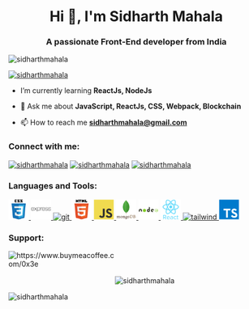 <h1 align="center">Hi 👋, I'm Sidharth Mahala</h1>
<h3 align="center">A passionate Front-End developer from India</h3>

<p align="left"> <img src="https://komarev.com/ghpvc/?username=sidharthmahala&label=Profile%20views&color=0e75b6&style=flat" alt="sidharthmahala" /> </p>

<p align="left"> <a href="https://twitter.com/sidharthmahala" target="blank"><img src="https://img.shields.io/twitter/follow/sidharthmahala?logo=twitter&style=for-the-badge" alt="sidharthmahala" /></a> </p>

- I’m currently learning **ReactJs, NodeJs**

- 💬 Ask me about **JavaScript, ReactJs, CSS, Webpack, Blockchain**

- 📫 How to reach me **sidharthmahala@gmail.com**
<h3 align="left">Connect with me:</h3>
<p align="left">
<a href="https://twitter.com/mahalasidharth" target="blank"><img align="center" src="https://raw.githubusercontent.com/rahuldkjain/github-profile-readme-generator/master/src/images/icons/Social/twitter.svg" alt="sidharthmahala" height="30" width="40" /></a>
<a href="https://linkedin.com/in/sidharthmahala" target="blank"><img align="center" src="https://raw.githubusercontent.com/rahuldkjain/github-profile-readme-generator/master/src/images/icons/Social/linked-in-alt.svg" alt="sidharthmahala" height="30" width="40" /></a>
<a href="https://fb.com/sidharthmahala" target="blank"><img align="center" src="https://raw.githubusercontent.com/rahuldkjain/github-profile-readme-generator/master/src/images/icons/Social/facebook.svg" alt="sidharthmahala" height="30" width="40" /></a>
</p>

<h3 align="left">Languages and Tools:</h3>
<p align="left"> <a href="https://www.w3schools.com/css/" target="_blank" rel="noreferrer"> <img src="https://raw.githubusercontent.com/devicons/devicon/master/icons/css3/css3-original-wordmark.svg" alt="css3" width="40" height="40"/> </a> <a href="https://expressjs.com" target="_blank" rel="noreferrer"> <img src="https://raw.githubusercontent.com/devicons/devicon/master/icons/express/express-original-wordmark.svg" alt="express" width="40" height="40"/> </a> <a href="https://git-scm.com/" target="_blank" rel="noreferrer"> <img src="https://www.vectorlogo.zone/logos/git-scm/git-scm-icon.svg" alt="git" width="40" height="40"/> </a> <a href="https://www.w3.org/html/" target="_blank" rel="noreferrer"> <img src="https://raw.githubusercontent.com/devicons/devicon/master/icons/html5/html5-original-wordmark.svg" alt="html5" width="40" height="40"/> </a> <a href="https://developer.mozilla.org/en-US/docs/Web/JavaScript" target="_blank" rel="noreferrer"> <img src="https://raw.githubusercontent.com/devicons/devicon/master/icons/javascript/javascript-original.svg" alt="javascript" width="40" height="40"/> </a> <a href="https://www.mongodb.com/" target="_blank" rel="noreferrer"> <img src="https://raw.githubusercontent.com/devicons/devicon/master/icons/mongodb/mongodb-original-wordmark.svg" alt="mongodb" width="40" height="40"/> </a> <a href="https://nodejs.org" target="_blank" rel="noreferrer"> <img src="https://raw.githubusercontent.com/devicons/devicon/master/icons/nodejs/nodejs-original-wordmark.svg" alt="nodejs" width="40" height="40"/> </a> <a href="https://reactjs.org/" target="_blank" rel="noreferrer"> <img src="https://raw.githubusercontent.com/devicons/devicon/master/icons/react/react-original-wordmark.svg" alt="react" width="40" height="40"/> </a> <a href="https://tailwindcss.com/" target="_blank" rel="noreferrer"> <img src="https://www.vectorlogo.zone/logos/tailwindcss/tailwindcss-icon.svg" alt="tailwind" width="40" height="40"/> </a> <a href="https://www.typescriptlang.org/" target="_blank" rel="noreferrer"> <img src="https://raw.githubusercontent.com/devicons/devicon/master/icons/typescript/typescript-original.svg" alt="typescript" width="40" height="40"/> </a> </p>

<h3 align="left">Support:</h3>
<p><a href="https://www.buymeacoffee.com/https://www.buymeacoffee.com/0x3e"> <img align="left" src="https://cdn.buymeacoffee.com/buttons/v2/default-yellow.png" height="50" width="210" alt="https://www.buymeacoffee.com/0x3e" /></a></p><br><br>

<p><img align="center" src="https://github-readme-stats.vercel.app/api/top-langs?username=sidharthmahala&show_icons=true&locale=en&layout=compact" alt="sidharthmahala" /></p>

<p><img align="center" src="https://github-readme-streak-stats.herokuapp.com/?user=sidharthmahala&" alt="sidharthmahala" /></p>
